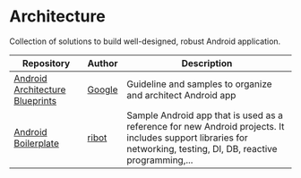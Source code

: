 # Architecture
Collection of solutions to build well-designed, robust Android application.

| Repository | Author | Description |
| ------------- | ------------- | ------------- |
|[Android Architecture Blueprints](https://github.com/googlesamples/android-architecture)| [Google](https://github.com/googlesamples) | Guideline and samples to organize and architect Android app |
| [Android Boilerplate](https://github.com/ribot/android-boilerplate) | [ribot](https://github.com/ribot) | Sample Android app that is used as a reference for new Android projects. It includes support libraries for networking, testing, DI, DB, reactive programming,... |
